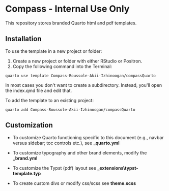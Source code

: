 # Compass - Internal Use Only

This repository stores branded Quarto html and pdf templates.

## Installation

To use the template in a new project or folder:

1. Create a new project or folder with either RStudio or Positron.
2. Copy the following command into the Terminal:

`quarto use template Compass-Boussole-Akii-Izhinoogan/compassQuarto`

In most cases you don't want to create a subdirectory. Instead, you'll open the index.qmd file and edit that. 

To add the template to an existing project:

`quarto add Compass-Boussole-Akii-Izhinoogan/compassQuarto`


## Customization

-   To customize Quarto functioning specific to this document (e.g., navbar versus sidebar; toc controls etc.), see **\_quarto.yml**

-   To customize typography and other brand elements, modify the **\_brand.yml**

-   To customize the Typst (pdf) layout see **\_extensions\\typst-template.typ**

-   To create custom divs or modify css/scss see **theme.scss**